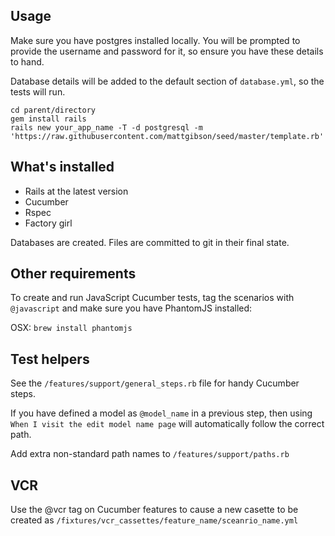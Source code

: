 ## Usage

Make sure you have postgres installed locally. You will be prompted to provide
the username and password for it, so ensure you have these details to hand.

Database details will be added to the default section of `database.yml`, so
the tests will run.

```
cd parent/directory
gem install rails
rails new your_app_name -T -d postgresql -m 'https://raw.githubusercontent.com/mattgibson/seed/master/template.rb'
```

## What's installed

* Rails at the latest version
* Cucumber
* Rspec
* Factory girl

Databases are created. Files are committed to git in their final state.

## Other requirements

To create and run JavaScript Cucumber tests, tag the scenarios with 
`@javascript` and make sure you have PhantomJS installed:

OSX: `brew install phantomjs`

## Test helpers

See the `/features/support/general_steps.rb` file for handy Cucumber steps.

If you have defined a model as `@model_name` in a previous step, then using
`When I visit the edit model name page` will automatically follow the correct 
path.

Add extra non-standard path names to `/features/support/paths.rb`

## VCR 

Use the @vcr tag on Cucumber features to cause a new casette to be created
as `/fixtures/vcr_cassettes/feature_name/sceanrio_name.yml`